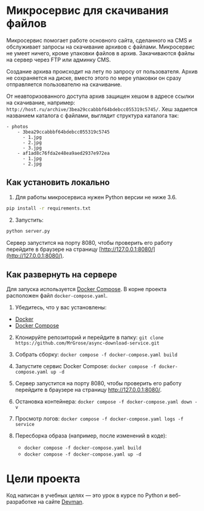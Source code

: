 # Микросервис для скачивания файлов

Микросервис помогает работе основного сайта, сделанного на CMS и обслуживает
запросы на скачивание архивов с файлами. Микросервис не умеет ничего, кроме упаковки файлов
в архив. Закачиваются файлы на сервер через FTP или админку CMS.

Создание архива происходит на лету по запросу от пользователя. Архив не сохраняется на диске, вместо этого по мере упаковки он сразу отправляется пользователю на скачивание.

От неавторизованного доступа архив защищен хешом в адресе ссылки на скачивание, например: `http://host.ru/archive/3bea29ccabbbf64bdebcc055319c5745/`. Хеш задается названием каталога с файлами, выглядит структура каталога так:

```
- photos
    - 3bea29ccabbbf64bdebcc055319c5745
      - 1.jpg
      - 2.jpg
      - 3.jpg
    - af1ad8c76fda2e48ea9aed2937e972ea
      - 1.jpg
      - 2.jpg
```


## Как установить локально

1. Для работы микросервиса нужен Python версии не ниже 3.6.

```bash
pip install -r requirements.txt
```
2. Запустить:
```bash
python server.py
```
Сервер запустится на порту 8080, чтобы проверить его работу перейдите в браузере на страницу [http://127.0.0.1:8080/](http://127.0.0.1:8080/).

## Как развернуть на сервере

Для запуска используется [Docker Compose](https://docs.docker.com/compose/install/).
В корне проекта расположен файл `docker-compose.yaml`.

1. Убедитесь, что у вас установлены:
- [Docker](https://docs.docker.com/get-docker/)
- [Docker Compose](https://docs.docker.com/compose/install/)

2. Клонируйте репозиторий и перейдите в папку: `git clone https://github.com/MrGrose/async-download-service.git`

3. Собрать сборку: `docker compose -f docker-compose.yaml build`

4. Запустите сервис Docker Compose: `docker compose -f docker-compose.yaml up -d`

5. Сервер запустится на порту 8080, чтобы проверить его работу перейдите в браузере на страницу http://127.0.0.1:8080/.

6. Остановка контейнера: `docker compose -f docker-compose.yaml down -v`

7. Просмотр логов: `docker compose -f docker-compose.yaml logs -f service`

8. Пересборка образа (например, после изменений в коде): 

    - `docker compose -f docker-compose.yaml build`
    - `docker compose -f docker-compose.yaml up -d`

# Цели проекта

Код написан в учебных целях — это урок в курсе по Python и веб-разработке на сайте [Devman](https://dvmn.org).


